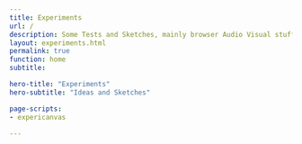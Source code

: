 ```yaml
---
title: Experiments
url: /
description: Some Tests and Sketches, mainly browser Audio Visual stuff.
layout: experiments.html
permalink: true
function: home
subtitle:

hero-title: "Experiments"
hero-subtitle: "Ideas and Sketches"

page-scripts:
- expericanvas

---
```

